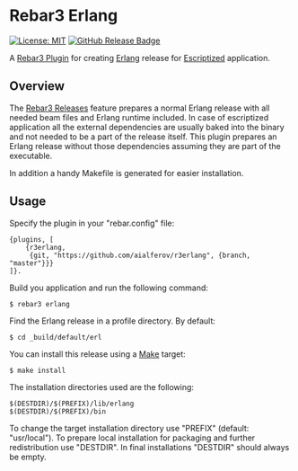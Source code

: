 # Rebar3 Erlang

[![License: MIT][MIT Badge]][MIT]
[![GitHub Release Badge]][GitHub Releases]

A [Rebar3 Plugin] for creating [Erlang] release for [Escriptized] application.

## Overview

The [Rebar3 Releases] feature prepares a normal Erlang release with all needed
beam files and Erlang runtime included. In case of escriptized application
all the external dependencies are usually baked into the binary and not needed
to be a part of the release itself. This plugin prepares an Erlang release
without those dependencies assuming they are part of the executable.

In addition a handy Makefile is generated for easier installation.

## Usage

Specify the plugin in your "rebar.config" file:

```
{plugins, [
    {r3erlang,
     {git, "https://github.com/aialferov/r3erlang", {branch, "master"}}}
]}.
```

Build you application and run the following command:

```
$ rebar3 erlang
```

Find the Erlang release in a profile directory. By default:

```
$ cd _build/default/erl
```

You can install this release using a [Make] target:

```
$ make install
```

The installation directories used are the following:

```
$(DESTDIR)/$(PREFIX)/lib/erlang
$(DESTDIR)/$(PREFIX)/bin
```

To change the target installation directory use "PREFIX" (default: "usr/local").
To prepare local installation for packaging and further redistribution use
"DESTDIR". In final installations "DESTDIR" should always be empty.

<!-- Links -->
[MIT]: https://opensource.org/licenses/MIT
[GitHub Releases]: https://github.com/aialferov/r3erlang/releases
[Make]: https://www.gnu.org/software/make
[Erlang]: http://erlang.org
[Rebar3 Plugin]: https://www.rebar3.org/docs/using-available-plugins
[Rebar3 Releases]: https://www.rebar3.org/docs/releases
[Escriptized]: https://www.rebar3.org/docs/commands#section-escriptize

<!-- Badges -->
[MIT Badge]: https://img.shields.io/badge/License-MIT-yellow.svg?style=flat-square
[GitHub Release Badge]: https://img.shields.io/github/release/aialferov/r3erlang/all.svg?style=flat-square
